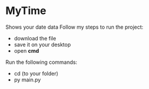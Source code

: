 # MyTime
Shows your date data
Follow my steps to run the project:
- download the file
- save it on your desktop
- open __cmd__

Run the following commands:
- cd (to your folder)
- py main.py
